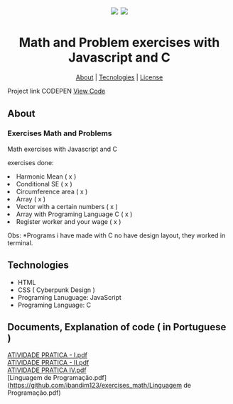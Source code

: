 
<h1 align="center" alt="Photo h">
  <img src="https://miro.medium.com/max/1200/1*ahpxPO0jLGb9EWrY2qQPhg.jpeg" />
  <img src="https://1.bp.blogspot.com/-9L5m3y5xShA/V8hDwHciF2I/AAAAAAAAUBM/H3IjOzjT8Ww4bTQf_xOIbigrjruqNvgVACLcB/s1600/BANNER_POST.jpg" />
</h1>

<h1 align="center">
  Math and Problem exercises with Javascript and C
</h1>

<p align="center">
  <a href="#sobre-o-projeto">About</a> |
  <a href="#tecnologias">Tecnologies</a> |
  <a href="#licença">License</a>
</p>

Project link CODEPEN
<a href="https://codepen.io/ibandim123">View Code</a>

<h2 id="sobre-o-projeto">About</h2>
  <h3>Exercises Math and Problems</h3>
  Math exercises with Javascript and C

exercises done: 
<li>
Harmonic Mean ( x )</li>
<li>Conditional SE ( x )</li>
<li>Circumference area ( x )</li>
<li>Array ( x )</li>
<li>Vector with a certain numbers ( x )</li>
<li>Array with Programing Language C ( x )</li>
<li>Register worker and your wage ( x )</li>


<p>
  Obs: *Programs i have made with C no have design layout, they worked in terminal. 
</p>

<h2 id="tecnologias">Technologies</h2>

- HTML
- CSS ( Cyberpunk Design )
- Programing Lanuguage: JavaScript
- Programing Language: C


<h2>Documents, Explanation of code ( in Portuguese )</h2>

[ATIVIDADE PRATICA - I.pdf](https://github.com/ibandim123/exercises_math/files/6643090/ATIVIDADE.PRATICA.-.I.pdf) <br>
[ATIVIDADE PRATICA - II.pdf](https://github.com/ibandim123/exercises_math/files/6643093/ATIVIDADE.PRATICA.-.II.pdf) <br>
[ATIVIDADE PRATICA IV.pdf](https://github.com/ibandim123/exercises_math/files/6643095/ATIVIDADE.PRATICA.IV.pdf) <br>
[Linguagem de Programação.pdf](https://github.com/ibandim123/exercises_math/Linguagem de Programação.pdf) <br>


